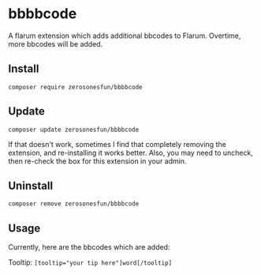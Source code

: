 # bbbbcode

A flarum extension which adds additional bbcodes to Flarum. Overtime, more bbcodes will be added.

## Install

`composer require zerosonesfun/bbbbcode`

## Update

`composer update zerosonesfun/bbbbcode`

If that doesn't work, sometimes I find that completely removing the extension, and re-installing it works better. Also, you may need to uncheck, then re-check the box for this extension in your admin.

## Uninstall

`composer remove zerosonesfun/bbbbcode`

## Usage

Currently, here are the bbcodes which are added:

Tooltip: `[tooltip="your tip here"]word[/tooltip]`
